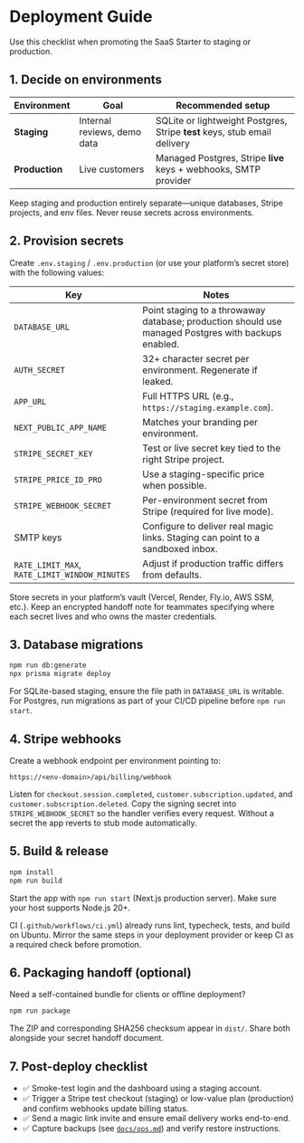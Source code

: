 # Deployment Guide

Use this checklist when promoting the SaaS Starter to staging or production.

## 1. Decide on environments

| Environment | Goal | Recommended setup |
| --- | --- | --- |
| **Staging** | Internal reviews, demo data | SQLite or lightweight Postgres, Stripe **test** keys, stub email delivery |
| **Production** | Live customers | Managed Postgres, Stripe **live** keys + webhooks, SMTP provider |

Keep staging and production entirely separate—unique databases, Stripe projects, and env files. Never reuse secrets across environments.

## 2. Provision secrets

Create `.env.staging` / `.env.production` (or use your platform’s secret store) with the following values:

| Key | Notes |
| --- | --- |
| `DATABASE_URL` | Point staging to a throwaway database; production should use managed Postgres with backups enabled. |
| `AUTH_SECRET` | 32+ character secret per environment. Regenerate if leaked. |
| `APP_URL` | Full HTTPS URL (e.g., `https://staging.example.com`). |
| `NEXT_PUBLIC_APP_NAME` | Matches your branding per environment. |
| `STRIPE_SECRET_KEY` | Test or live secret key tied to the right Stripe project. |
| `STRIPE_PRICE_ID_PRO` | Use a staging-specific price when possible. |
| `STRIPE_WEBHOOK_SECRET` | Per-environment secret from Stripe (required for live mode). |
| SMTP keys | Configure to deliver real magic links. Staging can point to a sandboxed inbox. |
| `RATE_LIMIT_MAX`, `RATE_LIMIT_WINDOW_MINUTES` | Adjust if production traffic differs from defaults. |

Store secrets in your platform’s vault (Vercel, Render, Fly.io, AWS SSM, etc.). Keep an encrypted handoff note for teammates specifying where each secret lives and who owns the master credentials.

## 3. Database migrations

```bash
npm run db:generate
npx prisma migrate deploy
```

For SQLite-based staging, ensure the file path in `DATABASE_URL` is writable. For Postgres, run migrations as part of your CI/CD pipeline before `npm run start`.

## 4. Stripe webhooks

Create a webhook endpoint per environment pointing to:

```
https://<env-domain>/api/billing/webhook
```

Listen for `checkout.session.completed`, `customer.subscription.updated`, and `customer.subscription.deleted`. Copy the signing secret into `STRIPE_WEBHOOK_SECRET` so the handler verifies every request. Without a secret the app reverts to stub mode automatically.

## 5. Build & release

```bash
npm install
npm run build
```

Start the app with `npm run start` (Next.js production server). Make sure your host supports Node.js 20+.

CI (`.github/workflows/ci.yml`) already runs lint, typecheck, tests, and build on Ubuntu. Mirror the same steps in your deployment provider or keep CI as a required check before promotion.

## 6. Packaging handoff (optional)

Need a self-contained bundle for clients or offline deployment?

```bash
npm run package
```

The ZIP and corresponding SHA256 checksum appear in `dist/`. Share both alongside your secret handoff document.

## 7. Post-deploy checklist

- ✅ Smoke-test login and the dashboard using a staging account.
- ✅ Trigger a Stripe test checkout (staging) or low-value plan (production) and confirm webhooks update billing status.
- ✅ Send a magic link invite and ensure email delivery works end-to-end.
- ✅ Capture backups (see [`docs/ops.md`](ops.md)) and verify restore instructions.
